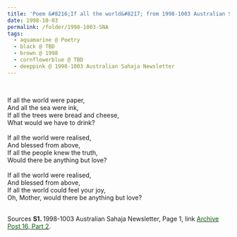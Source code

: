 ```yaml
---
title: 'Poem &#8216;If all the world&#8217; from 1998-1003 Australian Sahaja Newsletter, Page 1'
date: 1998-10-03
permalink: /folder/1998-1003-SNA
tags:
  - aquamarine @ Poetry
  - black @ TBD
  - brown @ 1998
  - cornflowerblue @ TBD
  - deeppink @ 1998-1003 Australian Sahaja Newsletter
---
```


<br>

<p>
If all the world were paper,<br>
And all the sea were ink,<br>
If all the trees were bread and cheese,<br>
What would we have to drink?<br>
<br>
If all the world were realised,<br>
And blessed from above,<br>
If all the people knew the truth,<br>
Would there be anything but love?<br>
<br>
If all the world were realised,<br>
And blessed from above,<br>
If all the world could feel your joy,<br>
Oh, Mother, would there be anything but love?<br>
</p>

<br>

<wave-list>
<list-title color="DarkSeaGreen" width="40">Sources</list-title>
  <list-item color="BlanchedAlmond"  width="280"><b>S1. </b> 1998-1003 Australian Sahaja Newsletter, Page 1, link <a href="https://seven-teams.github.io/archives/2023/1215"><font color="DarkGreen">Archive Post 16, Part 2</font></a>.</list-item>
</wave-list>